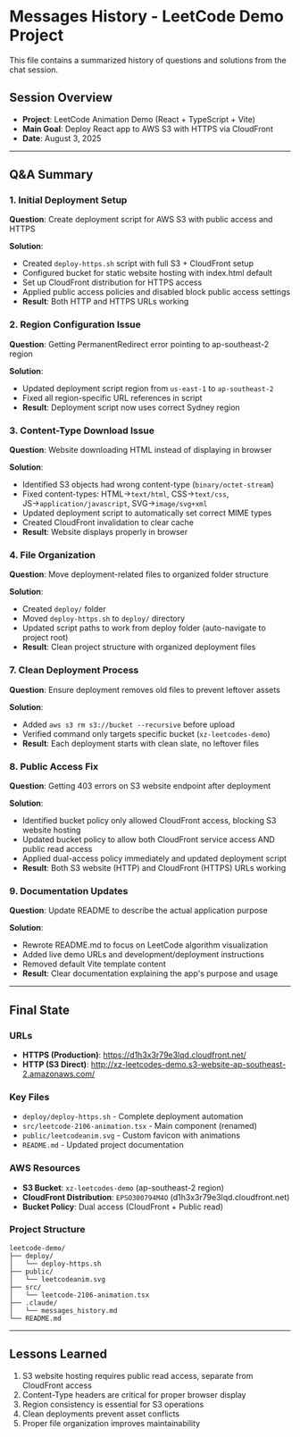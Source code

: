 # Messages History - LeetCode Demo Project

This file contains a summarized history of questions and solutions from the chat session.

## Session Overview
- **Project**: LeetCode Animation Demo (React + TypeScript + Vite)
- **Main Goal**: Deploy React app to AWS S3 with HTTPS via CloudFront
- **Date**: August 3, 2025

---

## Q&A Summary

### 1. Initial Deployment Setup
**Question**: Create deployment script for AWS S3 with public access and HTTPS

**Solution**: 
- Created `deploy-https.sh` script with full S3 + CloudFront setup
- Configured bucket for static website hosting with index.html default
- Set up CloudFront distribution for HTTPS access
- Applied public access policies and disabled block public access settings
- **Result**: Both HTTP and HTTPS URLs working

### 2. Region Configuration Issue
**Question**: Getting PermanentRedirect error pointing to ap-southeast-2 region

**Solution**:
- Updated deployment script region from `us-east-1` to `ap-southeast-2`
- Fixed all region-specific URL references in script
- **Result**: Deployment script now uses correct Sydney region

### 3. Content-Type Download Issue
**Question**: Website downloading HTML instead of displaying in browser

**Solution**:
- Identified S3 objects had wrong content-type (`binary/octet-stream`)
- Fixed content-types: HTML→`text/html`, CSS→`text/css`, JS→`application/javascript`, SVG→`image/svg+xml`
- Updated deployment script to automatically set correct MIME types
- Created CloudFront invalidation to clear cache
- **Result**: Website displays properly in browser

### 4. File Organization
**Question**: Move deployment-related files to organized folder structure

**Solution**:
- Created `deploy/` folder
- Moved `deploy-https.sh` to `deploy/` directory
- Updated script paths to work from deploy folder (auto-navigate to project root)
- **Result**: Clean project structure with organized deployment files

### 7. Clean Deployment Process
**Question**: Ensure deployment removes old files to prevent leftover assets

**Solution**:
- Added `aws s3 rm s3://bucket --recursive` before upload
- Verified command only targets specific bucket (`xz-leetcodes-demo`)
- **Result**: Each deployment starts with clean slate, no leftover files

### 8. Public Access Fix
**Question**: Getting 403 errors on S3 website endpoint after deployment

**Solution**:
- Identified bucket policy only allowed CloudFront access, blocking S3 website hosting
- Updated bucket policy to allow both CloudFront service access AND public read access
- Applied dual-access policy immediately and updated deployment script
- **Result**: Both S3 website (HTTP) and CloudFront (HTTPS) URLs working

### 9. Documentation Updates
**Question**: Update README to describe the actual application purpose

**Solution**:
- Rewrote README.md to focus on LeetCode algorithm visualization
- Added live demo URLs and development/deployment instructions
- Removed default Vite template content
- **Result**: Clear documentation explaining the app's purpose and usage

---

## Final State

### URLs
- **HTTPS (Production)**: https://d1h3x3r79e3lqd.cloudfront.net/
- **HTTP (S3 Direct)**: http://xz-leetcodes-demo.s3-website-ap-southeast-2.amazonaws.com/

### Key Files
- `deploy/deploy-https.sh` - Complete deployment automation
- `src/leetcode-2106-animation.tsx` - Main component (renamed)
- `public/leetcodeanim.svg` - Custom favicon with animations
- `README.md` - Updated project documentation

### AWS Resources
- **S3 Bucket**: `xz-leetcodes-demo` (ap-southeast-2 region)
- **CloudFront Distribution**: `EPSO300794M4O` (d1h3x3r79e3lqd.cloudfront.net)
- **Bucket Policy**: Dual access (CloudFront + Public read)

### Project Structure
```
leetcode-demo/
├── deploy/
│   └── deploy-https.sh
├── public/
│   └── leetcodeanim.svg
├── src/
│   └── leetcode-2106-animation.tsx
├── .claude/
│   └── messages_history.md
└── README.md
```

---

## Lessons Learned
1. S3 website hosting requires public read access, separate from CloudFront access
2. Content-Type headers are critical for proper browser display
3. Region consistency is essential for S3 operations
4. Clean deployments prevent asset conflicts
5. Proper file organization improves maintainability